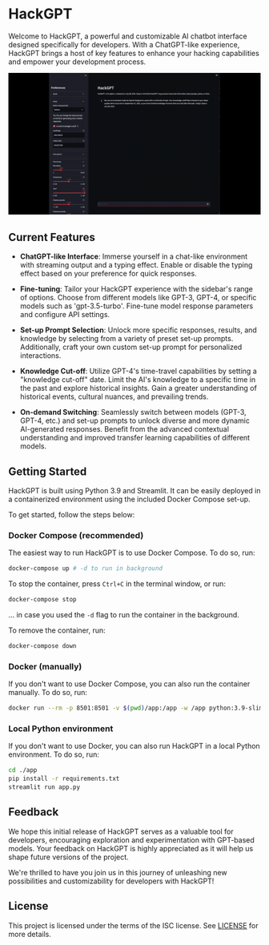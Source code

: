 # HackGPT

Welcome to HackGPT, a powerful and customizable AI chatbot interface designed specifically for developers. With a ChatGPT-like experience, HackGPT brings a host of key features to enhance your hacking capabilities and empower your development process.

[![HackGPT Demo](images/demo.gif)](./images/demo.gif)

## Current Features

- **ChatGPT-like Interface**: Immerse yourself in a chat-like environment with streaming output and a typing effect. Enable or disable the typing effect based on your preference for quick responses.

- **Fine-tuning**: Tailor your HackGPT experience with the sidebar's range of options. Choose from different models like GPT-3, GPT-4, or specific models such as 'gpt-3.5-turbo'. Fine-tune model response parameters and configure API settings.

- **Set-up Prompt Selection**: Unlock more specific responses, results, and knowledge by selecting from a variety of preset set-up prompts. Additionally, craft your own custom set-up prompt for personalized interactions.

- **Knowledge Cut-off**: Utilize GPT-4's time-travel capabilities by setting a "knowledge cut-off" date. Limit the AI's knowledge to a specific time in the past and explore historical insights. Gain a greater understanding of historical events, cultural nuances, and prevailing trends.

- **On-demand Switching**: Seamlessly switch between models (GPT-3, GPT-4, etc.) and set-up prompts to unlock diverse and more dynamic AI-generated responses. Benefit from the advanced contextual understanding and improved transfer learning capabilities of different models.

## Getting Started

HackGPT is built using Python 3.9 and Streamlit. It can be easily deployed in a containerized environment using the included Docker Compose set-up.

To get started, follow the steps below:

### Docker Compose (recommended)

The easiest way to run HackGPT is to use Docker Compose. To do so, run:

```bash
docker-compose up # -d to run in background
```

To stop the container, press `Ctrl+C` in the terminal window, or run:

```bash
docker-compose stop
```

... in case you used the `-d` flag to run the container in the background.

To remove the container, run:

```bash
docker-compose down
```

### Docker (manually)

If you don't want to use Docker Compose, you can also run the container manually. To do so, run:

```bash
docker run --rm -p 8501:8501 -v $(pwd)/app:/app -w /app python:3.9-slim bash -c "pip install -r requirements.txt && streamlit run app.py"
```

### Local Python environment

If you don't want to use Docker, you can also run HackGPT in a local Python environment. To do so, run:

```bash
cd ./app
pip install -r requirements.txt
streamlit run app.py
```

## Feedback

We hope this initial release of HackGPT serves as a valuable tool for developers, encouraging exploration and experimentation with GPT-based models. Your feedback on HackGPT is highly appreciated as it will help us shape future versions of the project.

We're thrilled to have you join us in this journey of unleashing new possibilities and customizability for developers with HackGPT!

## License

This project is licensed under the terms of the ISC license. See [LICENSE](LICENSE) for more details.